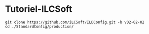 # Tutoriel-ILCSoft
```
git clone https://github.com/iLCSoft/ILDConfig.git -b v02-02-02
cd ./StandardConfig/production/
```
